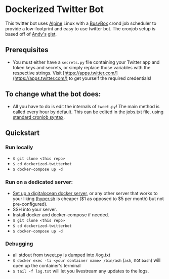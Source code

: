 # Dockerized Twitter Bot

This twitter bot uses [Alpine](https://alpinelinux.org/) Linux with a [BusyBox](https://busybox.net/about.html) crond job scheduler to provide a low-footprint and easy to use twitter bot. The cronjob setup is based off of [Andy's](https://github.com/andyshinn) [gist](https://gist.github.com/andyshinn/3ae01fa13cb64c9d36e7).

## Prerequisites
* You must either have a `secrets.py` file containing your Twitter app and token keys and secrets, or simply replace those variables with the respective strings. Visit [https://apps.twitter.com/](https://apps.twitter.com/) to get yourself the required credentials!

## To change what the bot does:
* All you have to do is edit the internals of `tweet.py`! The main method is called every hour by default. This can be edited in the jobs.txt file, using [standard cronjob syntax](https://crontab.guru).

## Quickstart

### Run locally
* `$ git clone <this repo>`
* `$ cd dockerized-twitterbot`
* `$ docker-compose up -d`

### Run on a dedicated server:
* [Set up a digitalocean docker server](https://www.digitalocean.com/community/tutorials/how-to-use-the-digitalocean-docker-application), or any other server that works to your liking ([hyper.sh](https://hyper.sh/) is cheaper ($1 as opposed to $5 per month) but not pre-configured).
* SSH into your server.
* Install docker and docker-compose if needed.
* `$ git clone <this repo>`
* `$ cd dockerized-twitterbot`
* `$ docker-compose up -d`

### Debugging
* all stdout from tweet.py is dumped into /log.txt
* `$ docker exec -ti <your container name> /bin/ash` (`ash`, not `bash`) will open up the container's terminal
* `$ tail -f log.txt` will let you livestream any updates to the logs.
